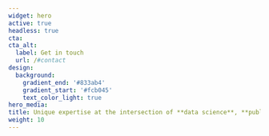 ```yaml
---
widget: hero
active: true
headless: true
cta:
cta_alt: 
  label: Get in touch 
  url: /#contact
design:
  background:
    gradient_end: '#833ab4'
    gradient_start: '#fcb045'
    text_color_light: true
hero_media: 
title: Unique expertise at the intersection of **data science**, **public policy** & **emerging technologies!**
weight: 10
---
```

